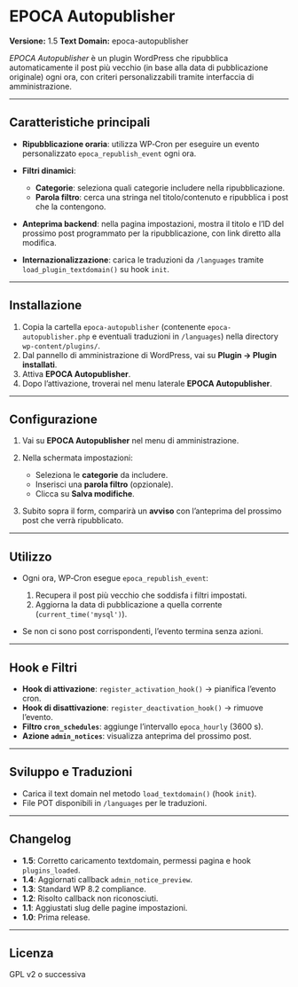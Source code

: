 # EPOCA Autopublisher

**Versione:** 1.5
**Text Domain:** epoca-autopublisher

*EPOCA Autopublisher* è un plugin WordPress che ripubblica automaticamente il post più vecchio (in base alla data di pubblicazione originale) ogni ora, con criteri personalizzabili tramite interfaccia di amministrazione.

---

## Caratteristiche principali

* **Ripubblicazione oraria**: utilizza WP‑Cron per eseguire un evento personalizzato `epoca_republish_event` ogni ora.
* **Filtri dinamici**:

  * **Categorie**: seleziona quali categorie includere nella ripubblicazione.
  * **Parola filtro**: cerca una stringa nel titolo/contenuto e ripubblica i post che la contengono.
* **Anteprima backend**: nella pagina impostazioni, mostra il titolo e l’ID del prossimo post programmato per la ripubblicazione, con link diretto alla modifica.
* **Internazionalizzazione**: carica le traduzioni da `/languages` tramite `load_plugin_textdomain()` su hook `init`.

---

## Installazione

1. Copia la cartella `epoca-autopublisher` (contenente `epoca-autopublisher.php` e eventuali traduzioni in `/languages`) nella directory `wp-content/plugins/`.
2. Dal pannello di amministrazione di WordPress, vai su **Plugin → Plugin installati**.
3. Attiva **EPOCA Autopublisher**.
4. Dopo l’attivazione, troverai nel menu laterale **EPOCA Autopublisher**.

---

## Configurazione

1. Vai su **EPOCA Autopublisher** nel menu di amministrazione.
2. Nella schermata impostazioni:

   * Seleziona le **categorie** da includere.
   * Inserisci una **parola filtro** (opzionale).
   * Clicca su **Salva modifiche**.
3. Subito sopra il form, comparirà un **avviso** con l’anteprima del prossimo post che verrà ripubblicato.

---

## Utilizzo

* Ogni ora, WP‑Cron esegue `epoca_republish_event`:

  1. Recupera il post più vecchio che soddisfa i filtri impostati.
  2. Aggiorna la data di pubblicazione a quella corrente (`current_time('mysql')`).
* Se non ci sono post corrispondenti, l’evento termina senza azioni.

---

## Hook e Filtri

* **Hook di attivazione**: `register_activation_hook()` → pianifica l’evento cron.
* **Hook di disattivazione**: `register_deactivation_hook()` → rimuove l’evento.
* **Filtro `cron_schedules`**: aggiunge l’intervallo `epoca_hourly` (3600 s).
* **Azione `admin_notices`**: visualizza anteprima del prossimo post.

---

## Sviluppo e Traduzioni

* Carica il text domain nel metodo `load_textdomain()` (hook `init`).
* File POT disponibili in `/languages` per le traduzioni.

---

## Changelog

* **1.5**: Corretto caricamento textdomain, permessi pagina e hook `plugins_loaded`.
* **1.4**: Aggiornati callback `admin_notice_preview`.
* **1.3**: Standard WP 8.2 compliance.
* **1.2**: Risolto callback non riconosciuti.
* **1.1**: Aggiustati slug delle pagine impostazioni.
* **1.0**: Prima release.

---

## Licenza

GPL v2 o successiva
